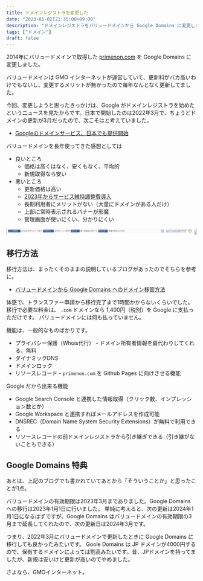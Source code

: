 ```yaml
---
title: ドメインレジストラを変更した
date: "2023-01-02T21:35:00+09:00"
description: "ドメインレジストラをバリュードメインから Google Domains に変更しました。"
tags: ["ドメイン"]
draft: false
---
```


2014年にバリュードメインで取得した [primenon.com](https://www.primenon.com) を Google Domains に変更しました。

バリュードメインは GMO インターネットが運営していて、更新料がバカ高いわけでもないし、変更するメリットが無かったので毎年なんとなく更新してました。

今回、変更しようと思ったきっかけは、Google がドメインレジストラを始めたというニュースを見たからです。日本で開始したのは2022年3月で、ちょうどドメインの更新が3月だったので、次こそはと考えていました。

* [Googleのドメインサービス、日本でも提供開始](https://www.itmedia.co.jp/news/articles/2203/16/news142.html)

バリュードメインを長年使ってきた感想としては

* 良いところ
    * 価格は高くはなく、安くもなく、平均的
    * 新規取得なら安い
* 悪いところ
    * 更新価格は高い
    * [2023年からサービス維持調整費導入](https://www.value-domain.com/information/detail/?no=20221226-1)
    * 長期利用者にメリットがない（大量にドメインがある人だけ）
    * 上部に常時表示されるバナーが邪魔
    * 管理画面が使いにくい、分かりにくい

![](./screenshot_2023-01-02_162155.png)

## 移行方法

移行方法は、まったくそのままの説明しているブログがあったのでそちらを参考に。

* [バリュードメインから Google Domains へのドメイン移管方法](https://gotohayato.com/content/504/)

体感で、トランスファー申請から移行完了まで1時間かからないくらいでした。
移行で必要な料金は、 `.com` ドメインなら 1,400円（税別）を Google に支払っただけです。
バリュードメインには何も払っていません。

機能は、一般的なものばかりです。

* プライバシー保護（Whois代行） - ドメイン所有者情報を肩代わりしてくれる、無料
* ダイナミックDNS
* ドメインロック
* リソースレコード - `primenon.com` を Github Pages に向けさせる機能

Google だから出来る機能

* Google Search Console と連携した情報取得（クリック数、インプレッション数とか）
* Google Workspace と連携すればメールアドレスを作成可能
* DNSREC（Domain Name System Security Extensions）が無料で利用できる
* リソースレコードの前ドメインレジストラから引き継ぎできる（引き継がないこともできる）

## Google Domains 特典

あとは、上記のブログでも書かれていてあとから「そういうことか」と思ったことが1点。

バリュードメインの有効期限は2023年3月までありました。Google Domains への移行は2023年1月1日に行いました。
単純に考えると、次の更新は2024年1月1日になるはずですが、Google Domains はバリュードメインの有効期限の3月まで延長してくれたので、次の更新日は2024年3月です。

つまり、2022年3月にバリュードメインで更新したときに Google Domains に移行しても良かったみたいです。
Goole Domains は JP ドメインが4000円するので、保有するドメインによっては割高みたいです。昔、JPドメインを持ってましたが、新規は安いけど更新が高いのでやめました。

さよなら、GMOインターネット。